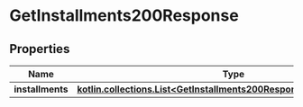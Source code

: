 
# GetInstallments200Response

## Properties
Name | Type | Description | Notes
------------ | ------------- | ------------- | -------------
**installments** | [**kotlin.collections.List&lt;GetInstallments200ResponseInstallmentsInner&gt;**](GetInstallments200ResponseInstallmentsInner.md) |  |  [optional]



